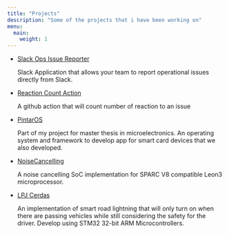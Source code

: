```yaml
---
title: "Projects"
description: "Some of the projects that i have been working on"
menu:
  main:
    weight: 1
---
```


- [Slack Ops Issue Reporter](https://github.com/orhan89/slack-ops-reporter)

	Slack Application that allows your team to report operational issues directly from Slack. 

- [Reaction Count Action](https://github.com/orhan89/reaction-count-action)

	A github action that will count number of reaction to an issue

- [PintarOS](https://github.com/orhan89/pintarOS)

	Part of my project for master thesis in microelectronics. An operating system and framework to develop app for smart card devices that we also developed.

- [NoiseCancelling](https://github.com/orhan89/NoiseCancelling)

	A noise cancelling SoC implementation for SPARC V8 compatible Leon3 microprocessor.

- [LPJ Cerdas](https://github.com/orhan89/LPJCerdas)

	An implementation of smart road lightning that will only turn on when there are passing vehicles while still considering the safety for the driver. Develop using STM32 32-bit ARM Microcontrollers.
